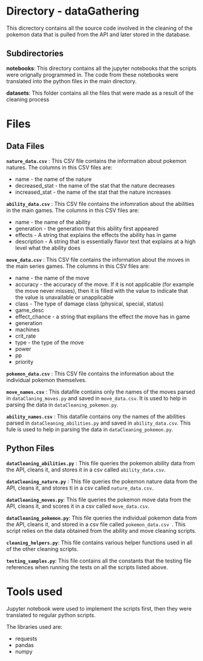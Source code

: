 # Directory - dataGathering
This dicrectory contains all the source code involved in the cleaning of the pokemon data that is pulled from the API and later stored in the database.

## Subdirectories
**notebooks**: This directory contains all the jupyter notebooks that the scripts were orignally programmed in. The code from these notebooks were translated into the python files in the main directory.

**datasets**: This folder contains all the files that were made as a result of the cleaning process

# Files
## Data Files
**`nature_data.csv`** : This CSV file contains the information about pokemon natures. The columns in this CSV files are:
- name - the name of the nature
- decreased_stat - the name of the stat that the nature decreases
- increased_stat - the name of the stat that the nature increases

**`ability_data.csv`** : This CSV file contains the infomration about the abilities in the main games. The columns in this CSV files are:
- name - the name of the ability
- generation - the generation that this ability first appeared
- effects - A string that explains the effects the ability has in game
- description - A string that is essentially flavor text that explains at a high level what the ability does

**`move_data.csv`** : This CSV file contains the information about the moves in the main series games. The columns in this CSV files are:
- name - the name of the move
- accuracy - the accuracy of the move. If it is not applicable (for example the move never misses), then it is filled with the value to indicate that the value is unavailable or unapplicable
- class - The type of damage class (physical, special, status)
- game_desc
- effect_chance - a string that explians the effect the move has in game
- generation
- machines
- crit_rate
- type - the type of the move
- power
- pp
- priority

**`pokemon_data.csv`** : This CSV file contains the information about the individual pokemon themselves.

**`move_names.csv`** : This datafile contains only the names of the moves parsed in `dataClaning_moves.py` and  saved in `move_data.csv`. It is used to help in parsing the data in `dataCleaning_pokemon.py`.

**`ability_names.csv`** : This datafile contains ony the names of the abilities parsed in `dataCleaning_abilities.py` and saved in `ability_data.csv`. This fule is used to help in parsing the data in `dataCleaning_pokemon.py`.

## Python Files
**`dataCleaning_abilities.py`** : This file queries the pokemon ability data from the API, cleans it, and stores it in a csv called `ability_data.csv`.

**`dataCleaning_nature.py`** : This file queries the pokemon nature data from the API, cleans it, and stores ti in a csv called `nature_data.csv`.

**`dataCleaning_moves.py`**: This file queries the pokemon move data from the API, cleans it, and scores it in a csv called `move_data.csv`. 

**`dataCleaning_pokemon.py`**: This file queries the individual pokemon data from the API, cleans it, and stored in a csv file called `pokemon_data.csv `. This script relies on the data obtained from the ability and move cleaning scripts.

**`cleaning_helpers.py`**: This file contains various helper functions used in all of the other cleaning scripts.

**`testing_samples.py`**: This file contains all the constants that the testing file references when running the tests on all the scripts listed above.




# Tools used
Jupyter notebook were used to implement the scripts first, then they were translated to regular python scripts.

The libraries used are:
- requests
- pandas
- numpy
